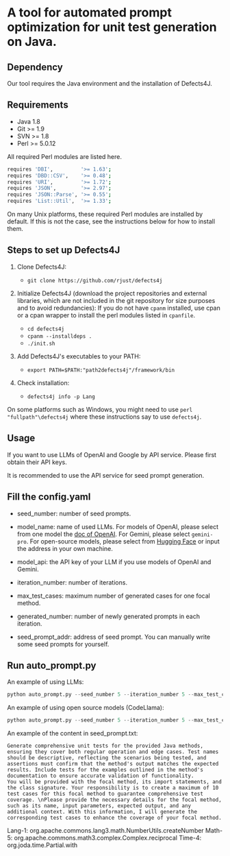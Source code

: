 # A tool for automated prompt optimization for unit test generation on Java.

## Dependency
Our tool requires the Java environment and the installation of Defects4J.


Requirements
----------------
 - Java 1.8
 - Git >= 1.9
 - SVN >= 1.8
 - Perl >= 5.0.12

All required Perl modules are listed here.

```bash
requires 'DBI',         '>= 1.63';
requires 'DBD::CSV',    '>= 0.48';
requires 'URI',         '>= 1.72';
requires 'JSON',        '>= 2.97';
requires 'JSON::Parse', '>= 0.55';
requires 'List::Util',  '>= 1.33';
```

On many Unix platforms, these required Perl modules are installed by default.
If this is not the case, see the instructions below for how to install them.

Steps to set up Defects4J
----------------

1. Clone Defects4J:
    - `git clone https://github.com/rjust/defects4j`

2. Initialize Defects4J (download the project repositories and external libraries, which are not included in the git repository for size purposes and to avoid redundancies):
   If you do not have `cpanm` installed, use cpan or a cpan wrapper to install the perl modules listed in `cpanfile`.
    - `cd defects4j`
    - `cpanm --installdeps .`
    - `./init.sh`

3. Add Defects4J's executables to your PATH:
    - `export PATH=$PATH:"path2defects4j"/framework/bin`

4. Check installation:
    - `defects4j info -p Lang`

On some platforms such as Windows, you might need to use `perl "fullpath"\defects4j`
where these instructions say to use `defects4j`.



## Usage
If you want to use LLMs of OpenAI and Google by API service. Please first obtain their API keys.

It is recommended to use the API service for seed prompt generation.

Fill the config.yaml
----------------

- seed_number: number of seed prompts.

- model_name: name of used LLMs. For models of OpenAI, please select from one model the [doc of OpenAI](https://platform.openai.com/docs/models/overview). For Gemini, please select `gemini-pro`. For open-source models, please select from [Hugging Face](https://huggingface.co/) or input the address in your own machine.

- model_api: the API key of your LLM if you use models of OpenAI and Gemini. 

- iteration_number: number of iterations.

- max_test_cases: maximum number of generated cases for one focal method.

- generated_number: number of newly generated prompts in each iteration.

- seed_prompt_addr: address of seed prompt. You can manually write some seed prompts for yourself.


Run auto_prompt.py
----------------
An example of using LLMs:
```python
python auto_prompt.py --seed_number 5 --iteration_number 5 --max_test_cases 10 --generated_number 2 --seed_prompt_addr seed_prompt.txt --model_name gpt-3.5-turbo-0125 --model_api sk-xxxxxxxxxxxxxxxxxxxxxxxx
```

An example of using open source models (CodeLlama):
```python
python auto_prompt.py --seed_number 5 --iteration_number 5 --max_test_cases 10 --generated_number 2 --seed_prompt_addr seed_prompt.txt --model_name CodeLlama-34b-Instruct-hf --model_api sk-xxxxxxxxxxxxxxxxxxxxxxxx
```

An example of the content in seed_prompt.txt:
```
Generate comprehensive unit tests for the provided Java methods, ensuring they cover both regular operation and edge cases. Test names should be descriptive, reflecting the scenarios being tested, and assertions must confirm that the method's output matches the expected results. Include tests for the examples outlined in the method's documentation to ensure accurate validation of functionality.
You will be provided with the focal method, its import statements, and the class signature. Your responsibility is to create a maximum of 10 test cases for this focal method to guarantee comprehensive test coverage. \nPlease provide the necessary details for the focal method, such as its name, input parameters, expected output, and any additional context. With this information, I will generate the corresponding test cases to enhance the coverage of your focal method.
```




Lang-1: org.apache.commons.lang3.math.NumberUtils.createNumber
Math-5: org.apache.commons.math3.complex.Complex.reciprocal
Time-4: org.joda.time.Partial.with
